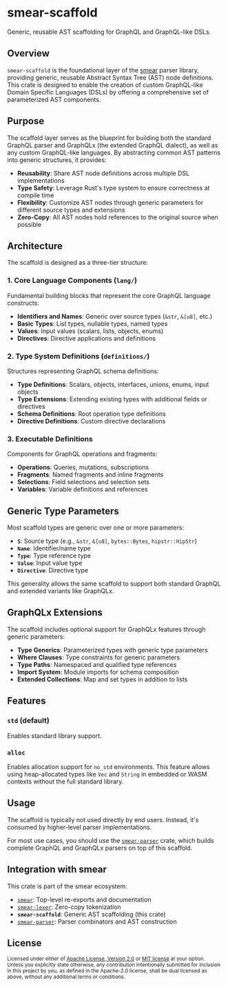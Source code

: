 # smear-scaffold

Generic, reusable AST scaffolding for GraphQL and GraphQL-like DSLs.

## Overview

`smear-scaffold` is the foundational layer of the [smear](https://github.com/al8n/smear) parser library, providing generic, reusable Abstract Syntax Tree (AST) node definitions. This crate is designed to enable the creation of custom GraphQL-like Domain Specific Languages (DSLs) by offering a comprehensive set of parameterized AST components.

## Purpose

The scaffold layer serves as the blueprint for building both the standard GraphQL parser and GraphQLx (the extended GraphQL dialect), as well as any custom GraphQL-like languages. By abstracting common AST patterns into generic structures, it provides:

- **Reusability**: Share AST node definitions across multiple DSL implementations
- **Type Safety**: Leverage Rust's type system to ensure correctness at compile time
- **Flexibility**: Customize AST nodes through generic parameters for different source types and extensions
- **Zero-Copy**: All AST nodes hold references to the original source when possible

## Architecture

The scaffold is designed as a three-tier structure:

### 1. Core Language Components (`lang/`)

Fundamental building blocks that represent the core GraphQL language constructs:

- **Identifiers and Names**: Generic over source types (`&str`, `&[u8]`, etc.)
- **Basic Types**: List types, nullable types, named types
- **Values**: Input values (scalars, lists, objects, enums)
- **Directives**: Directive applications and definitions

### 2. Type System Definitions (`definitions/`)

Structures representing GraphQL schema definitions:

- **Type Definitions**: Scalars, objects, interfaces, unions, enums, input objects
- **Type Extensions**: Extending existing types with additional fields or directives
- **Schema Definitions**: Root operation type definitions
- **Directive Definitions**: Custom directive declarations

### 3. Executable Definitions

Components for GraphQL operations and fragments:

- **Operations**: Queries, mutations, subscriptions
- **Fragments**: Named fragments and inline fragments
- **Selections**: Field selections and selection sets
- **Variables**: Variable definitions and references

## Generic Type Parameters

Most scaffold types are generic over one or more parameters:

- **`S`**: Source type (e.g., `&str`, `&[u8]`, `bytes::Bytes`, `hipstr::HipStr`)
- **`Name`**: Identifier/name type
- **`Type`**: Type reference type
- **`Value`**: Input value type
- **`Directive`**: Directive type

This generality allows the same scaffold to support both standard GraphQL and extended variants like GraphQLx.

## GraphQLx Extensions

The scaffold includes optional support for GraphQLx features through generic parameters:

- **Type Generics**: Parameterized types with generic type parameters
- **Where Clauses**: Type constraints for generic parameters
- **Type Paths**: Namespaced and qualified type references
- **Import System**: Module imports for schema composition
- **Extended Collections**: Map and set types in addition to lists

## Features

### `std` (default)

Enables standard library support.

### `alloc`

Enables allocation support for `no_std` environments. This feature allows using heap-allocated types like `Vec` and `String` in embedded or WASM contexts without the full standard library.

## Usage

The scaffold is typically not used directly by end users. Instead, it's consumed by higher-level parser implementations.

For most use cases, you should use the [`smear-parser`](https://crates.io/crates/smear-parser) crate, which builds complete GraphQL and GraphQLx parsers on top of this scaffold.

## Integration with smear

This crate is part of the smear ecosystem:

- [`smear`](https://crates.io/crates/smear): Top-level re-exports and documentation
- [`smear-lexer`](https://crates.io/crates/smear-lexer): Zero-copy tokenization
- **`smear-scaffold`**: Generic AST scaffolding (this crate)
- [`smear-parser`](https://crates.io/crates/smear-parser): Parser combinators and AST construction

## License

<sup>
Licensed under either of <a href="https://opensource.org/licenses/Apache-2.0">Apache License, Version
2.0</a> or <a href="https://opensource.org/licenses/MIT">MIT license</a> at your option.
</sup>

<br>

<sub>
Unless you explicitly state otherwise, any contribution intentionally submitted
for inclusion in this project by you, as defined in the Apache-2.0 license,
shall be dual licensed as above, without any additional terms or conditions.
</sub>
